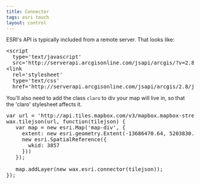 ```yaml
---
title: Connector
tags: esri touch
layout: control
---
```


<div class='demo-map claro' id='map-div'></div>

ESRI's API is typically included from
a remote server. That looks like:

<pre class='prettyprint'>
&lt;script
  type='text/javascript'
  src='http://serverapi.arcgisonline.com/jsapi/arcgis/?v=2.8'&gt;&lt;/script&gt;
&lt;link
  rel='stylesheet'
  type='text/css'
  href='http://serverapi.arcgisonline.com/jsapi/arcgis/2.8/js/dojo/dijit/themes/claro/claro.css'&gt;
</pre>

You'll also need to add the class `claro` to div your map will live in,
so that the 'claro' stylesheet affects it.

<pre class='prettyprint live'>
var url = 'http://api.tiles.mapbox.com/v3/mapbox.mapbox-streets.jsonp';
wax.tilejson(url, function(tilejson) {
   var map = new esri.Map('map-div', {
     extent: new esri.geometry.Extent(-13686470.64, 5203830.72, -13669270.31, 5215290.28,
     new esri.SpatialReference({
       wkid: 3857
     }))
   });

   map.addLayer(new wax.esri.connector(tilejson));
});
</pre>
